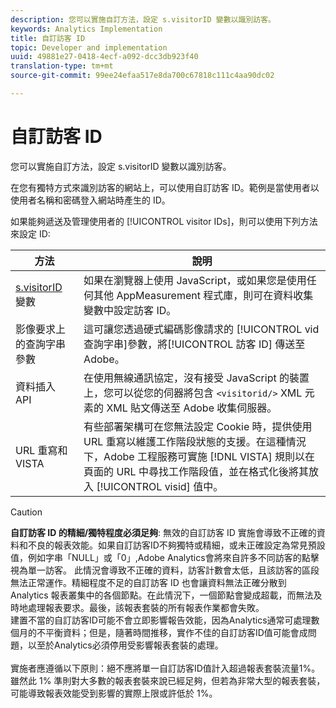 ```yaml
---
description: 您可以實施自訂方法，設定 s.visitorID 變數以識別訪客。
keywords: Analytics Implementation
title: 自訂訪客 ID
topic: Developer and implementation
uuid: 49881e27-0418-4ecf-a092-dcc3db923f40
translation-type: tm+mt
source-git-commit: 99ee24efaa517e8da700c67818c111c4aa90dc02

---
```



# 自訂訪客 ID

您可以實施自訂方法，設定 s.visitorID 變數以識別訪客。

在您有獨特方式來識別訪客的網站上，可以使用自訂訪客 ID。範例是當使用者以使用者名稱和密碼登入網站時產生的 ID。

如果能夠遞送及管理使用者的 [!UICONTROL visitor IDs]，則可以使用下列方法來設定 ID:

| 方法 | 說明 |
|---|---|
| [s.visitorID](/help/implement/js-implementation/page-variables/page-variables.md) 變數 | 如果在瀏覽器上使用 JavaScript，或如果您是使用任何其他 AppMeasurement 程式庫，則可在資料收集變數中設定訪客 ID。 |
| 影像要求上的查詢字串參數 | 這可讓您透過硬式編碼影像請求的 [!UICONTROL vid 查詢字串]參數，將[!UICONTROL 訪客 ID] 傳送至 Adobe。 |
| 資料插入 API | 在使用無線通訊協定，沒有接受 JavaScript 的裝置上，您可以從您的伺器將包含 `<visitorid/>` XML 元素的 XML 貼文傳送至 Adobe 收集伺服器。 |
| URL 重寫和 VISTA | 有些部署架構可在您無法設定 Cookie 時，提供使用 URL 重寫以維護工作階段狀態的支援。在這種情況下，Adobe 工程服務可實施 [!DNL VISTA] 規則以在頁面的 URL 中尋找工作階段值，並在格式化後將其放入 [!UICONTROL visid] 值中。 |
>[!CAUTION]
>**自訂訪客 ID 的精細/獨特程度必須足夠**: 無效的自訂訪客 ID 實施會導致不正確的資料和不良的報表效能。如果自訂訪客ID不夠獨特或精細，或未正確設定為常見預設值，例如字串「NULL」或「0」,Adobe Analytics會將來自許多不同訪客的點擊視為單一訪客。 此情況會導致不正確的資料，訪客計數會太低，且該訪客的區段無法正常運作。精細程度不足的自訂訪客 ID 也會讓資料無法正確分散到 Analytics 報表叢集中的各個節點。在此情況下，一個節點會變成超載，而無法及時地處理報表要求。最後，該報表套裝的所有報表作業都會失敗。<br>建置不當的自訂訪客ID可能不會立即影響報告效能，因為Analytics通常可處理數個月的不平衡資料；但是，隨著時間推移，實作不佳的自訂訪客ID值可能會成問題，以至於Analytics必須停用受影響報表套裝的處理。</br><br>實施者應遵循以下原則：絕不應將單一自訂訪客ID值計入超過報表套裝流量1%。 雖然此 1% 準則對大多數的報表套裝來說已經足夠，但若為非常大型的報表套裝，可能導致報表效能受到影響的實際上限或許低於 1%。</br>
